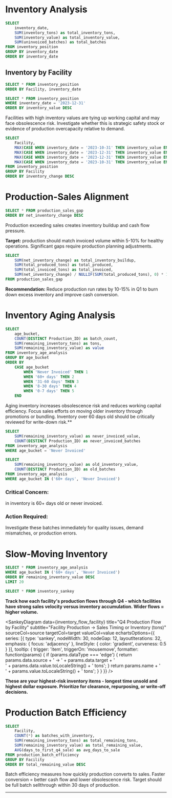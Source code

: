 
# Inventory Analysis

```sql inventory_summary
SELECT 
    inventory_date,
    SUM(inventory_tons) as total_inventory_tons,
    SUM(inventory_value) as total_inventory_value,
    SUM(uninvoiced_batches) as total_batches
FROM inventory_position
GROUP BY inventory_date
ORDER BY inventory_date
```





## Inventory by Facility
```sql facility_inventory
SELECT * FROM inventory_position
ORDER BY Facility, inventory_date
```
```sql dec_inventory
SELECT * FROM inventory_position
WHERE inventory_date = '2023-12-31'
ORDER BY inventory_value DESC
```

<BarChart
    data={dec_inventory}
    x=Facility
    y=inventory_value
    title="December 31 Inventory Value by Facility"
    yFmt='$#,##0'
    swapXY=true
/>

Facilities with high inventory values are tying up working capital and may face obsolescence risk. Investigate whether this is strategic safety stock or evidence of production overcapacity relative to demand.

<DataTable data={facility_inventory}>
    <Column id=Facility title="Facility"/>
    <Column id=inventory_date title="Date" fmt='mmm dd, yyyy'/>
    <Column id=uninvoiced_batches title="Batches" fmt='#,##0'/>
    <Column id=inventory_tons title="Tons" fmt='#,##0'/>
    <Column id=inventory_value title="Value" fmt='$#,##0' contentType=colorscale scaleColor=orange/>
</DataTable>

```sql inventory_change
SELECT 
    Facility,
    MAX(CASE WHEN inventory_date = '2023-10-31' THEN inventory_value END) as oct_value,
    MAX(CASE WHEN inventory_date = '2023-12-31' THEN inventory_value END) as dec_value,
    MAX(CASE WHEN inventory_date = '2023-12-31' THEN inventory_value END) - 
    MAX(CASE WHEN inventory_date = '2023-10-31' THEN inventory_value END) as inventory_change
FROM inventory_position
GROUP BY Facility
ORDER BY inventory_change DESC
```


# Production-Sales Alignment

```sql production_gaps
SELECT * FROM production_sales_gap
ORDER BY net_inventory_change DESC
```


Production exceeding sales creates inventory buildup and cash flow pressure. 

**Target:** production should match invoiced volume within 5-10% for healthy operations. Significant gaps require production planning adjustments.

<DataTable data={production_gaps}>
    <Column id=Facility title="Facility"/>
    <Column id=total_produced_tons title="Produced" fmt='#,##0'/>
    <Column id=total_invoiced_tons title="Invoiced" fmt='#,##0'/>
    <Column id=net_inventory_change title="Net Change" fmt='#,##0' contentType=colorscale/>
    <Column id=inventory_rate_pct title="Inventory Rate %" fmt='#0.1"%"' contentType=colorscale scaleColor=orange/>
    <Column id=avg_batch_size_tons title="Avg Batch" fmt='#,##0'/>
</DataTable>

```sql total_gap
SELECT 
    SUM(net_inventory_change) as total_inventory_buildup,
    SUM(total_produced_tons) as total_produced,
    SUM(total_invoiced_tons) as total_invoiced,
    SUM(net_inventory_change) / NULLIF(SUM(total_produced_tons), 0) * 100 as overall_inventory_rate
FROM production_sales_gap
```



<Alert status="warning">

 **Recommendation:**
  Reduce production run rates by 10-15% in Q1 to burn down excess inventory and improve cash conversion.
</Alert>

# Inventory Aging Analysis

```sql aging_summary
SELECT 
    age_bucket,
    COUNT(DISTINCT Production_ID) as batch_count,
    SUM(remaining_inventory_tons) as tons,
    SUM(remaining_inventory_value) as value
FROM inventory_age_analysis
GROUP BY age_bucket
ORDER BY 
    CASE age_bucket
        WHEN 'Never Invoiced' THEN 1
        WHEN '60+ days' THEN 2
        WHEN '31-60 days' THEN 3
        WHEN '8-30 days' THEN 4
        WHEN '0-7 days' THEN 5
    END
```

<BarChart
    data={aging_summary}
    x=age_bucket
    y=value
    title="Inventory Value by Age"
    yFmt='$#,##0'
/>

Aging inventory increases obsolescence risk and reduces working capital efficiency. Focus sales efforts on moving older inventory through promotions or bundling. Inventory over 60 days old should be critically reviewed for write-down risk.**

<DataTable data={aging_summary}>
    <Column id=age_bucket title="Age Bucket"/>
    <Column id=batch_count title="Batches" fmt='#,##0'/>
    <Column id=tons title="Tons" fmt='#,##0'/>
    <Column id=value title="Value" fmt='$#,##0' contentType=colorscale scaleColor=orange/>
</DataTable>

```sql never_invoiced
SELECT 
    SUM(remaining_inventory_value) as never_invoiced_value,
    COUNT(DISTINCT Production_ID) as never_invoiced_batches
FROM inventory_age_analysis
WHERE age_bucket = 'Never Invoiced'
```

```sql old_inventory
SELECT 
    SUM(remaining_inventory_value) as old_inventory_value,
    COUNT(DISTINCT Production_ID) as old_batches
FROM inventory_age_analysis
WHERE age_bucket IN ('60+ days', 'Never Invoiced')
```
<Alert status="warning">

### Critical Concern: 
<Value data={old_inventory} column=old_inventory_value fmt='$#,##0'/> in inventory is 60+ days old or never invoiced. 

### Action Required: 
Investigate these batches immediately for quality issues, demand mismatches, or production errors. 
</Alert>

# Slow-Moving Inventory 

```sql slow_movers
SELECT * FROM inventory_age_analysis
WHERE age_bucket IN ('60+ days', 'Never Invoiced')
ORDER BY remaining_inventory_value DESC
LIMIT 20
```

```sql sankey
SELECT * FROM inventory_sankey
```


**Track how each facility's production flows through Q4 - which facilities have strong sales velocity versus inventory accumulation. Wider flows = higher volume.**

<SankeyDiagram 
    data={inventory_flow_facility} 
    title="Q4 Production Flow by Facility" 
    subtitle="Facility Production → Sales Timing or Inventory (tons)" 
    sourceCol=source 
    targetCol=target 
    valueCol=value 
    echartsOptions={{
        series: [{
            type: 'sankey',
            nodeWidth: 30,
            nodeGap: 12,
            layoutIterations: 32,
            emphasis: {
                focus: 'adjacency'
            },
            lineStyle: {
                color: 'gradient',
                curveness: 0.5
            }
        }],
        tooltip: {
            trigger: 'item',
            triggerOn: 'mousemove',
            formatter: function(params) {
                if (params.dataType === 'edge') {
                    return params.data.source + ' → ' + params.data.target + '<br/>' + 
                           params.data.value.toLocaleString() + ' tons';
                }
                return params.name + '<br/>' + params.value.toLocaleString() + ' tons';
            }
        }
    }}
/>












**These are your highest-risk inventory items - longest time unsold and highest dollar exposure. Prioritize for clearance, repurposing, or write-off decisions.**

<DataTable data={slow_movers}>
    <Column id=Facility title="Facility"/>
    <Column id=Product_Type title="Product"/>
    <Column id=size_shapes title="Size/Shape"/>
    <Column id=production_date title="Produced" fmt='mmm dd, yyyy'/>
    <Column id=days_since_production title="Age (days)" fmt='#,##0' contentType=colorscale scaleColor=red/>
    <Column id=remaining_inventory_tons title="Tons" fmt='#,##0'/>
    <Column id=remaining_inventory_value title="Value" fmt='$#,##0' contentType=colorscale scaleColor=orange/>
</DataTable>

# Production Batch Efficiency

```sql batch_efficiency
SELECT 
    Facility,
    COUNT(*) as batches_with_inventory,
    SUM(remaining_inventory_tons) as total_remaining_tons,
    SUM(remaining_inventory_value) as total_remaining_value,
    AVG(days_to_first_q4_sale) as avg_days_to_sale
FROM production_batch_efficiency
GROUP BY Facility
ORDER BY total_remaining_value DESC
```

Batch efficiency measures how quickly production converts to sales. Faster conversion = better cash flow and lower obsolescence risk. Target should be full batch sellthrough within 30 days of production.

<DataTable data={batch_efficiency}>
    <Column id=Facility title="Facility"/>
    <Column id=batches_with_inventory title="Batches" fmt='#,##0'/>
    <Column id=total_remaining_tons title="Remaining Tons" fmt='#,##0'/>
    <Column id=total_remaining_value title="Remaining Value" fmt='$#,##0' contentType=colorscale scaleColor=orange/>
    <Column id=avg_days_to_sale title="Avg Days to Sale" fmt='#,##0' contentType=colorscale scaleColor=orange/>
</DataTable>

---
